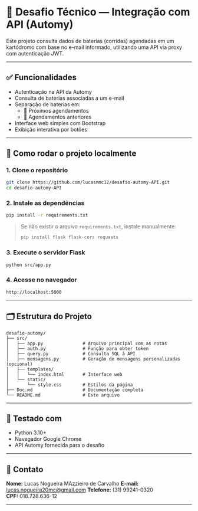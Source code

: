 # 🔧 Desafio Técnico — Integração com API (Automy)

Este projeto consulta dados de baterias (corridas) agendadas em um kartódromo com base no e-mail informado, utilizando uma API via proxy com autenticação JWT.

---

## ✅ Funcionalidades

- Autenticação na API da Automy
- Consulta de baterias associadas a um e-mail
- Separação de baterias em:
  - 📅 Próximos agendamentos
  - 📁 Agendamentos anteriores
- Interface web simples com Bootstrap
- Exibição interativa por botões

---

## 🚀 Como rodar o projeto localmente

### 1. Clone o repositório

```bash
git clone https://github.com/lucasnmc12/desafio-automy-API.git
cd desafio-automy-API
```

### 2. Instale as dependências

```bash
pip install -r requirements.txt
```

> Se não existir o arquivo `requirements.txt`, instale manualmente:
> ```bash
> pip install flask flask-cors requests
> ```

### 3. Execute o servidor Flask

```bash
python src/app.py
```

### 4. Acesse no navegador

```
http://localhost:5000
```

---

## 🗂 Estrutura do Projeto

```
desafio-automy/
├── src/
│   ├── app.py               # Arquivo principal com as rotas
│   ├── auth.py              # Função para obter token
│   ├── query.py             # Consulta SQL à API
│   ├── mensagens.py         # Geração de mensagens personalizadas (opcional)
│   ├── templates/
│   │   └── index.html       # Interface web
│   └── static/
│       └── style.css        # Estilos da página
├── Doc.md                   # Documentação completa
└── README.md                # Este arquivo
```

---

## 🧪 Testado com

- Python 3.10+
- Navegador Google Chrome
- API Automy fornecida para o desafio

---

## 📩 Contato

**Nome:** Lucas Nogueira MAzzieiro de Carvalho 
**E-mail:** lucas.nogueira20mc@gmail.com
**Telefone:** (31) 99241-0320  
**CPF:** 018.728.636-12

---

